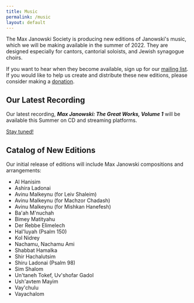 ```yaml
---
title: Music
permalink: /music
layout: default
---
```


The Max Janowski Society is producing new editions of Janowski's music,
which we will be making available in the summer of 2022. They are designed
especially for cantors, cantorial soloists, and Jewish synagogue choirs.

If you want to hear when they become available, sign up for our [mailing list](/subscribe). If you would like to help us create and distribute these new editions, please consider making a [donation](/donate).

## Our Latest Recording

Our latest recording, ***Max Janowski: The Great Works, Volume 1*** will be available this Summer on CD and streaming platforms.

[Stay tuned!](/subscribe)

## Catalog of New Editions

Our initial release of editions will include Max Janowski compositions and arrangements:

- Al Hanisim
- Ashira Ladonai
- Avinu Malkeynu (for Leiv Shaleim)
- Avinu Malkeynu (for Machzor Chadash)
- Avinu Malkeynu (for Mishkan Hanefesh)
- Ba'ah M'nuchah
- Bimey Matityahu
- Der Rebbe Elimelech
- Hal'luyah (Psalm 150)
- Kol Nidrey
- Nachamu, Nachamu Ami
- Shabbat Hamalka
- Shir Hachalutsim
- Shiru Ladonai (Psalm 98)
- Sim Shalom
- Un'taneh Tokef, Uv'shofar Gadol
- Ush'avtem Mayim
- Vay'chulu
- Vayachalom
